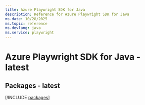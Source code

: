 ```yaml
---
title: Azure Playwright SDK for Java
description: Reference for Azure Playwright SDK for Java
ms.date: 10/28/2025
ms.topic: reference
ms.devlang: java
ms.service: playwright
---
```

# Azure Playwright SDK for Java - latest
## Packages - latest
[!INCLUDE [packages](playwright-index.md)]